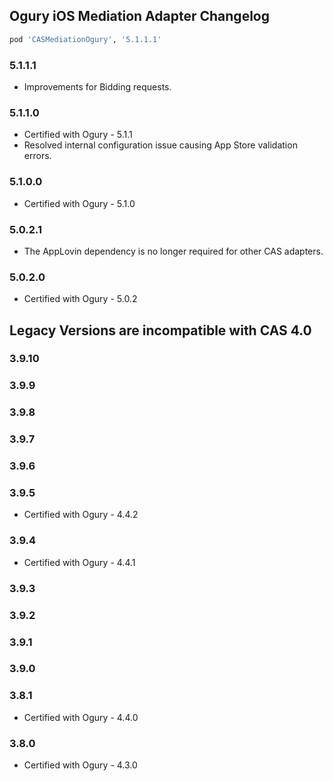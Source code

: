 ## Ogury iOS Mediation Adapter Changelog
```ruby
pod 'CASMediationOgury', '5.1.1.1'
```

### 5.1.1.1
- Improvements for Bidding requests.

### 5.1.1.0
- Certified with Ogury - 5.1.1
- Resolved internal configuration issue causing App Store validation errors.

### 5.1.0.0
- Certified with Ogury - 5.1.0

### 5.0.2.1
- The AppLovin dependency is no longer required for other CAS adapters.

### 5.0.2.0
- Certified with Ogury - 5.0.2

## Legacy Versions are incompatible with CAS 4.0

### 3.9.10

### 3.9.9

### 3.9.8

### 3.9.7

### 3.9.6

### 3.9.5
- Certified with Ogury - 4.4.2

### 3.9.4
- Certified with Ogury - 4.4.1

### 3.9.3

### 3.9.2

### 3.9.1

### 3.9.0

### 3.8.1
- Certified with Ogury - 4.4.0

### 3.8.0
- Certified with Ogury - 4.3.0
